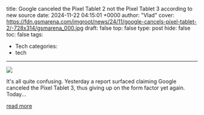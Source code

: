 title: Google canceled the Pixel Tablet 2 not the Pixel Tablet 3 according to new source
date: 2024-11-22 04:15:01 +0000
author: "Vlad"
cover: https://fdn.gsmarena.com/imgroot/news/24/11/google-cancels-pixel-tablet-2/-728x314/gsmarena_000.jpg
draft: false
top: false
type: post
hide: false
toc: false
tags:
  - Tech
categories:
  - tech
---

![](https://fdn.gsmarena.com/imgroot/news/24/11/google-cancels-pixel-tablet-2/-728x314/gsmarena_000.jpg)

It's all quite confusing. Yesterday a report surfaced claiming Google canceled the Pixel Tablet 3, thus giving up on the form factor yet again. Today...

[read more](https://www.gsmarena.com/google_canceled_the_pixel_tablet_2_not_the_pixel_tablet_3_according_to_new_source-news-65441.php)

